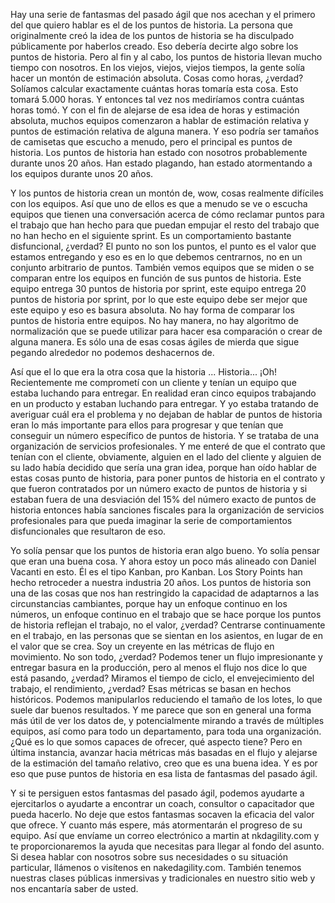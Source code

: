 Hay una serie de fantasmas del pasado ágil que nos acechan y el primero del que quiero hablar es el de los puntos de historia. La persona que originalmente creó la idea de los puntos de historia se ha disculpado públicamente por haberlos creado. Eso debería decirte algo sobre los puntos de historia. Pero al fin y al cabo, los puntos de historia llevan mucho tiempo con nosotros. En los viejos, viejos, viejos tiempos, la gente solía hacer un montón de estimación absoluta. Cosas como horas, ¿verdad? Solíamos calcular exactamente cuántas horas tomaría esta cosa. Esto tomará 5.000 horas. Y entonces tal vez nos mediríamos contra cuántas horas tomó. Y con el fin de alejarse de esa idea de horas y estimación absoluta, muchos equipos comenzaron a hablar de estimación relativa y puntos de estimación relativa de alguna manera. Y eso podría ser tamaños de camisetas que escucho a menudo, pero el principal es puntos de historia. Los puntos de historia han estado con nosotros probablemente durante unos 20 años. Han estado plagando, han estado atormentando a los equipos durante unos 20 años. 

Y los puntos de historia crean un montón de, wow, cosas realmente difíciles con los equipos. Así que uno de ellos es que a menudo se ve o escucha equipos que tienen una conversación acerca de cómo reclamar puntos para el trabajo que han hecho para que puedan empujar el resto del trabajo que no han hecho en el siguiente sprint. Es un comportamiento bastante disfuncional, ¿verdad? El punto no son los puntos, el punto es el valor que estamos entregando y eso es en lo que debemos centrarnos, no en un conjunto arbitrario de puntos. También vemos equipos que se miden o se comparan entre los equipos en función de sus puntos de historia. Este equipo entrega 30 puntos de historia por sprint, este equipo entrega 20 puntos de historia por sprint, por lo que este equipo debe ser mejor que este equipo y eso es basura absoluta. No hay forma de comparar los puntos de historia entre equipos. No hay manera, no hay algoritmo de normalización que se puede utilizar para hacer esa comparación o crear de alguna manera. Es sólo una de esas cosas ágiles de mierda que sigue pegando alrededor no podemos deshacernos de. 

Así que el lo que era la otra cosa que la historia ... Historia... ¡Oh! Recientemente me comprometí con un cliente y tenían un equipo que estaba luchando para entregar. En realidad eran cinco equipos trabajando en un producto y estaban luchando para entregar. Y yo estaba tratando de averiguar cuál era el problema y no dejaban de hablar de puntos de historia eran lo más importante para ellos para progresar y que tenían que conseguir un número específico de puntos de historia. Y se trataba de una organización de servicios profesionales. Y me enteré de que el contrato que tenían con el cliente, obviamente, alguien en el lado del cliente y alguien de su lado había decidido que sería una gran idea, porque han oído hablar de estas cosas punto de historia, para poner puntos de historia en el contrato y que fueron contratados por un número exacto de puntos de historia y si estaban fuera de una desviación del 15% del número exacto de puntos de historia entonces había sanciones fiscales para la organización de servicios profesionales para que pueda imaginar la serie de comportamientos disfuncionales que resultaron de eso. 

Yo solía pensar que los puntos de historia eran algo bueno. Yo solía pensar que eran una buena cosa. Y ahora estoy un poco más alineado con Daniel Vacanti en esto. Él es el tipo Kanban, pro Kanban. Los Story Points han hecho retroceder a nuestra industria 20 años. Los puntos de historia son una de las cosas que nos han restringido la capacidad de adaptarnos a las circunstancias cambiantes, porque hay un enfoque continuo en los números, un enfoque continuo en el trabajo que se hace porque los puntos de historia reflejan el trabajo, no el valor, ¿verdad? Centrarse continuamente en el trabajo, en las personas que se sientan en los asientos, en lugar de en el valor que se crea. Soy un creyente en las métricas de flujo en movimiento. No son todo, ¿verdad? Podemos tener un flujo impresionante y entregar basura en la producción, pero al menos el flujo nos dice lo que está pasando, ¿verdad? Miramos el tiempo de ciclo, el envejecimiento del trabajo, el rendimiento, ¿verdad? Esas métricas se basan en hechos históricos. Podemos manipularlos reduciendo el tamaño de los lotes, lo que suele dar buenos resultados. Y me parece que son en general una forma más útil de ver los datos de, y potencialmente mirando a través de múltiples equipos, así como para todo un departamento, para toda una organización. ¿Qué es lo que somos capaces de ofrecer, qué aspecto tiene? Pero en última instancia, avanzar hacia métricas más basadas en el flujo y alejarse de la estimación del tamaño relativo, creo que es una buena idea. Y es por eso que puse puntos de historia en esa lista de fantasmas del pasado ágil. 

Y si te persiguen estos fantasmas del pasado ágil, podemos ayudarte a ejercitarlos o ayudarte a encontrar un coach, consultor o capacitador que pueda hacerlo. No deje que estos fantasmas socaven la eficacia del valor que ofrece. Y cuanto más espere, más atormentarán el progreso de su equipo. Así que envíame un correo electrónico a martin at nkdagility.com y te proporcionaremos la ayuda que necesitas para llegar al fondo del asunto. Si desea hablar con nosotros sobre sus necesidades o su situación particular, llámenos o visítenos en nakedagility.com. También tenemos nuestras clases públicas inmersivas y tradicionales en nuestro sitio web y nos encantaría saber de usted.